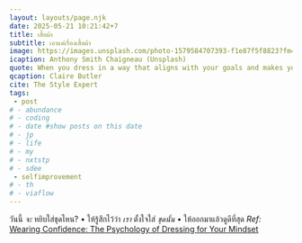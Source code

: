 ```yaml
---
layout: layouts/page.njk
date: 2025-05-21 10:21:42+7
title: เสื้อผ้า
subtitle: เอาแค่เรื่องเสื้อผ้า
image: https://images.unsplash.com/photo-1579584707393-f1e87f5f8823?fm=jpg&q=60&w=3000&ixlib=rb-4.1.0&ixid=M3wxMjA3fDB8MHxwaG90by1wYWdlfHx8fGVufDB8fHx8fA%3D%3D
icaption: Anthony Smith Chaigneau (Unsplash)
quote: When you dress in a way that aligns with your goals and makes you feel confident, your mindset shifts. It’s not just about looking good; it’s about embodying the qualities you want to project.  You don’t even have to be thinking “ooh I need to act confident – your mind just does it for you”
qcaption: Claire Butler
cite: The Style Expert
tags: 
 - post
# - abundance
# - coding
# - date #show posts on this date
# - jp
# - life
# - my
# - nxtstp
# - sdee
 - selfimprovement
# - th
# - viaflow
---
```

วันนี้ *จะ* หยิบใส่ชุดไหน? • ให้รู้สึกไว้ว่า *เรา* ตั้งใจใส่ *ชุดนั้น* • ให้ออกมาแล้วดูดีที่สุด
*Ref:* [Wearing Confidence: The Psychology of Dressing for Your Mindset](https://clairebutler.co.uk/wearing-confidence-the-psychology-of-dressing-for-your-mindset/)
